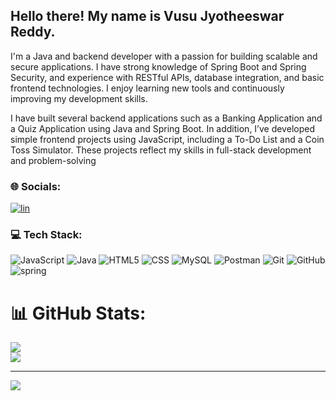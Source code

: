 <h2>Hello there! My name is Vusu Jyotheeswar Reddy.</h2>


<P>I'm a Java and backend developer with a passion for building scalable and secure applications. I have strong knowledge of Spring Boot and Spring Security, and experience with RESTful APIs, database integration, and basic frontend technologies. I enjoy learning new tools and continuously improving my development skills.</P>
<p>I have built several backend applications such as a Banking Application and a Quiz Application using Java and Spring Boot. In addition, I’ve developed simple frontend projects using JavaScript, including a To-Do List and a Coin Toss Simulator. These projects reflect my skills in full-stack development and problem-solving</p>



### 🌐 Socials:

[![lin](https://github.com/user-attachments/assets/3c430e1a-47d7-4702-9eca-dbbe2bab6cc1)](https://www.linkedin.com/in/vusu-jyotheeswar-reddy-96512224b/)


### 💻 Tech Stack:
![JavaScript](https://img.shields.io/badge/javascript-%23323330.svg?style=flat&logo=javascript&logoColor=%23F7DF1E) 
![Java](https://img.shields.io/badge/java-%23ED8B00.svg?style=flat&logo=java&logoColor=white) 
![HTML5](https://img.shields.io/badge/html5-%23E34F26.svg?style=flat&logo=html5&logoColor=white)
![CSS](https://img.shields.io/badge/css3-%231572B6.svg?style=flat&logo=css3&logoColor=white)
![MySQL](https://img.shields.io/badge/mysql-%2300f.svg?style=flat&logo=mysql&logoColor=white) 
![Postman](https://img.shields.io/badge/Postman-FF6C37?style=flat&logo=postman&logoColor=white)
![Git](https://img.shields.io/badge/git-%23F05033.svg?style=flat&logo=git&logoColor=white)
![GitHub](https://img.shields.io/badge/github-%23121011.svg?style=flat&logo=github&logoColor=white)
![spring](https://github.com/user-attachments/assets/ece3a5d5-5500-48ad-8379-331660761582)

# 📊 GitHub Stats:
![](https://github-readme-stats.vercel.app/api?username=jyotheeswarreddy2&theme=dark&hide_border=true&include_all_commits=false&count_private=false)<br/>
![](https://github-readme-stats.vercel.app/api/top-langs/?username=jyotheeswarreddy2&theme=dark&hide_border=true&include_all_commits=false&count_private=false&layout=compact)

---
[![](https://visitcount.itsvg.in/api?id=jyotheeswarreddy2&icon=0&color=0)](https://visitcount.itsvg.in)

<!-- Proudly created with GPRM ( https://gprm.itsvg.in ) -->
 
